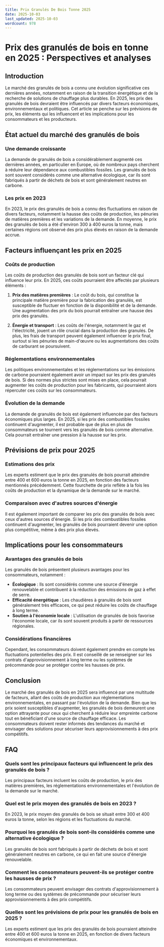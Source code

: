 ```yaml
---
title: Prix Granulés De Bois Tonne 2025
date: 2025-10-03
last_updated: 2025-10-03
wordcount: 978
---
```


# Prix des granulés de bois en tonne en 2025 : Perspectives et analyses

## Introduction

Le marché des granulés de bois a connu une évolution significative ces dernières années, notamment en raison de la transition énergétique et de la recherche de solutions de chauffage plus durables. En 2025, les prix des granulés de bois devraient être influencés par divers facteurs économiques, environnementaux et politiques. Cet article se penche sur les prévisions de prix, les éléments qui les influencent et les implications pour les consommateurs et les producteurs.

## État actuel du marché des granulés de bois

### Une demande croissante

La demande de granulés de bois a considérablement augmenté ces dernières années, en particulier en Europe, où de nombreux pays cherchent à réduire leur dépendance aux combustibles fossiles. Les granulés de bois sont souvent considérés comme une alternative écologique, car ils sont fabriqués à partir de déchets de bois et sont généralement neutres en carbone.

### Les prix en 2023

En 2023, le prix des granulés de bois a connu des fluctuations en raison de divers facteurs, notamment la hausse des coûts de production, les pénuries de matières premières et les variations de la demande. En moyenne, le prix des granulés de bois a été d'environ 300 à 400 euros la tonne, mais certaines régions ont observé des prix plus élevés en raison de la demande accrue.

## Facteurs influençant les prix en 2025

### Coûts de production

Les coûts de production des granulés de bois sont un facteur clé qui influence leur prix. En 2025, ces coûts pourraient être affectés par plusieurs éléments :

1. **Prix des matières premières** : Le coût du bois, qui constitue la principale matière première pour la fabrication des granulés, est susceptible de fluctuer en fonction de la disponibilité et de la demande. Une augmentation des prix du bois pourrait entraîner une hausse des prix des granulés.

2. **Énergie et transport** : Les coûts de l'énergie, notamment le gaz et l'électricité, jouent un rôle crucial dans la production des granulés. De plus, les frais de transport peuvent également influencer le prix final, surtout si les pénuries de main-d'œuvre ou les augmentations des coûts de carburant se poursuivent.

### Réglementations environnementales

Les politiques environnementales et les réglementations sur les émissions de carbone pourraient également avoir un impact sur les prix des granulés de bois. Si des normes plus strictes sont mises en place, cela pourrait augmenter les coûts de production pour les fabricants, qui pourraient alors répercuter ces coûts sur les consommateurs.

### Évolution de la demande

La demande de granulés de bois est également influencée par des facteurs économiques plus larges. En 2025, si les prix des combustibles fossiles continuent d'augmenter, il est probable que de plus en plus de consommateurs se tournent vers les granulés de bois comme alternative. Cela pourrait entraîner une pression à la hausse sur les prix.

## Prévisions de prix pour 2025

### Estimations des prix

Les experts estiment que le prix des granulés de bois pourrait atteindre entre 400 et 600 euros la tonne en 2025, en fonction des facteurs mentionnés précédemment. Cette fourchette de prix reflète à la fois les coûts de production et la dynamique de la demande sur le marché.

### Comparaison avec d'autres sources d'énergie

Il est également important de comparer les prix des granulés de bois avec ceux d'autres sources d'énergie. Si les prix des combustibles fossiles continuent d'augmenter, les granulés de bois pourraient devenir une option plus compétitive, même à des prix plus élevés.

## Implications pour les consommateurs

### Avantages des granulés de bois

Les granulés de bois présentent plusieurs avantages pour les consommateurs, notamment :

- **Écologique** : Ils sont considérés comme une source d'énergie renouvelable et contribuent à la réduction des émissions de gaz à effet de serre.
- **Efficacité énergétique** : Les chaudières à granulés de bois sont généralement très efficaces, ce qui peut réduire les coûts de chauffage à long terme.
- **Soutien à l'économie locale** : L'utilisation de granulés de bois favorise l'économie locale, car ils sont souvent produits à partir de ressources régionales.

### Considérations financières

Cependant, les consommateurs doivent également prendre en compte les fluctuations potentielles des prix. Il est conseillé de se renseigner sur les contrats d'approvisionnement à long terme ou les systèmes de précommande pour se protéger contre les hausses de prix.

## Conclusion

Le marché des granulés de bois en 2025 sera influencé par une multitude de facteurs, allant des coûts de production aux réglementations environnementales, en passant par l'évolution de la demande. Bien que les prix soient susceptibles d'augmenter, les granulés de bois demeurent une option attrayante pour ceux qui cherchent à réduire leur empreinte carbone tout en bénéficiant d'une source de chauffage efficace. Les consommateurs doivent rester informés des tendances du marché et envisager des solutions pour sécuriser leurs approvisionnements à des prix compétitifs.

## FAQ

### Quels sont les principaux facteurs qui influencent le prix des granulés de bois ?

Les principaux facteurs incluent les coûts de production, le prix des matières premières, les réglementations environnementales et l'évolution de la demande sur le marché.

### Quel est le prix moyen des granulés de bois en 2023 ?

En 2023, le prix moyen des granulés de bois se situait entre 300 et 400 euros la tonne, selon les régions et les fluctuations du marché.

### Pourquoi les granulés de bois sont-ils considérés comme une alternative écologique ?

Les granulés de bois sont fabriqués à partir de déchets de bois et sont généralement neutres en carbone, ce qui en fait une source d'énergie renouvelable.

### Comment les consommateurs peuvent-ils se protéger contre les hausses de prix ?

Les consommateurs peuvent envisager des contrats d'approvisionnement à long terme ou des systèmes de précommande pour sécuriser leurs approvisionnements à des prix compétitifs.

### Quelles sont les prévisions de prix pour les granulés de bois en 2025 ?

Les experts estiment que les prix des granulés de bois pourraient atteindre entre 400 et 600 euros la tonne en 2025, en fonction de divers facteurs économiques et environnementaux.